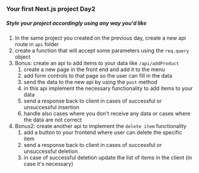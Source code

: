 ### Your first Next.js project Day2

##### Style your project accordingly using any way you'd like

1. In the same project you created on the previous day, create a new api route in `api` folder
2. create a function that will accept some parameters using the `req.query` object
3. Bonus: create an api to add items to your data like `/api/addProduct`
   1. create a new page in the front end and add it to the menu
   2. add form controls to that page so the user can fill in the data
   3. send the data to the new api by using the `post` method
   4. in this api implement the necessary functionality to add items to your data
   5. send a response back to client in cases of successful or unsuccessful insertion
   6. handle also cases where you don't receive any data or cases where the data are not correct
4. Bonus2: create another api to implement the `delete item` functionality
   1. add a button to your frontend where user can delete the specific item
   2. send a response back to client in cases of successful or unsuccessful deletion
   3. in case of successful deletion update the list of items in the client (in case it's necessary)